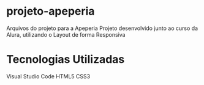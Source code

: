 # projeto-apeperia
Arquivos do projeto para a Apeperia
Projeto desenvolvido junto ao curso da Alura, utilizando o Layout de forma Responsiva

# Tecnologias Utilizadas
Visual Studio Code
HTML5
CSS3
